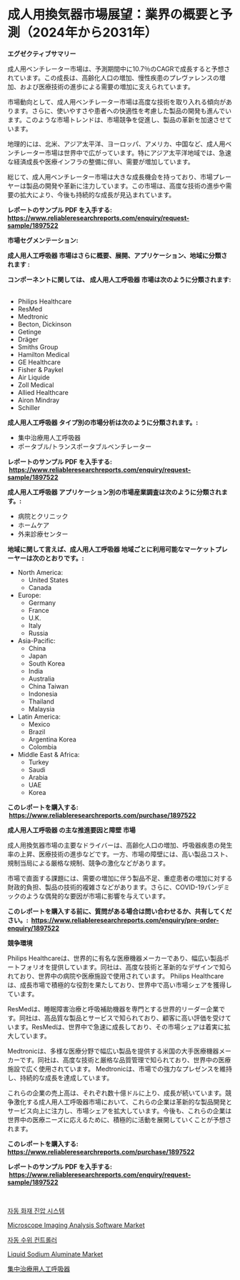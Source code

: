 <p><h1>成人用換気器市場展望：業界の概要と予測（2024年から2031年）</h1></p><p><strong>エグゼクティブサマリー</strong></p>
<p><p>成人用ベンチレーター市場は、予測期間中に10.7％のCAGRで成長すると予想されています。この成長は、高齢化人口の増加、慢性疾患のプレヴァレンスの増加、および医療技術の進歩による需要の増加に支えられています。</p><p>市場動向として、成人用ベンチレーター市場は高度な技術を取り入れる傾向があります。さらに、使いやすさや患者への快適性を考慮した製品の開発も進んでいます。このような市場トレンドは、市場競争を促進し、製品の革新を加速させています。</p><p>地理的には、北米、アジア太平洋、ヨーロッパ、アメリカ、中国など、成人用ベンチレーター市場は世界中で広がっています。特にアジア太平洋地域では、急速な経済成長や医療インフラの整備に伴い、需要が増加しています。</p><p>総じて、成人用ベンチレーター市場は大きな成長機会を持っており、市場プレーヤーは製品の開発や革新に注力しています。この市場は、高度な技術の進歩や需要の拡大により、今後も持続的な成長が見込まれています。</p></p>
<p><strong>レポートのサンプル PDF を入手する: <a href="https://www.reliableresearchreports.com/enquiry/request-sample/1897522">https://www.reliableresearchreports.com/enquiry/request-sample/1897522</a></strong></p>
<p><strong>市場セグメンテーション:</strong></p>
<p><strong> 成人用人工呼吸器 市場はさらに概要、展開、アプリケーション、地域に分類されます :</strong></p>
<p><strong>コンポーネントに関しては、 成人用人工呼吸器 市場は次のように分類されます: &nbsp;</strong></p>
<p><ul><li>Philips Healthcare</li><li>ResMed</li><li>Medtronic</li><li>Becton, Dickinson</li><li>Getinge</li><li>Dräger</li><li>Smiths Group</li><li>Hamilton Medical</li><li>GE Healthcare</li><li>Fisher & Paykel</li><li>Air Liquide</li><li>Zoll Medical</li><li>Allied Healthcare</li><li>Airon Mindray</li><li>Schiller</li></ul></p>
<p><strong> 成人用人工呼吸器 タイプ別の市場分析は次のように分類されます。:</strong></p>
<p><ul><li>集中治療用人工呼吸器</li><li>ポータブル/トランスポータブルベンチレーター</li></ul></p>
<p><strong>レポートのサンプル PDF を入手する: &nbsp;<a href="https://www.reliableresearchreports.com/enquiry/request-sample/1897522">https://www.reliableresearchreports.com/enquiry/request-sample/1897522</a></strong></p>
<p><strong> 成人用人工呼吸器 アプリケーション別の市場産業調査は次のように分類されます。:</strong></p>
<p><ul><li>病院とクリニック</li><li>ホームケア</li><li>外来診療センター</li></ul></p>
<p><strong>地域に関して言えば、成人用人工呼吸器 地域ごとに利用可能なマーケットプレーヤーは次のとおりです。:</strong></p>
<p><ul>
    <li>
        North America:
        <ul>
            <li>United States</li>
            <li>Canada</li>
        </ul>
    </li>
    <li>
        Europe:
        <ul>
            <li>Germany</li>
            <li>France</li>
            <li>U.K.</li>
            <li>Italy</li>
            <li>Russia</li>
        </ul>
    </li>
    <li>
        Asia-Pacific:
        <ul>
            <li>China</li>
            <li>Japan</li>
            <li>South Korea</li>
            <li>India</li>
            <li>Australia</li>
            <li>China Taiwan</li>
            <li>Indonesia</li>
            <li>Thailand</li>
            <li>Malaysia</li>
        </ul>
    </li>
    <li>
        Latin America:
        <ul>
            <li>Mexico</li>
            <li>Brazil</li>
            <li>Argentina Korea</li>
            <li>Colombia</li>
        </ul>
    </li>
    <li>
        Middle East & Africa:
        <ul>
            <li>Turkey</li>
            <li>Saudi</li>
            <li>Arabia</li>
            <li>UAE</li>
            <li>Korea</li>
        </ul>
    </li>
    </ul></p>
<p><strong>このレポートを購入する: &nbsp;<a href="https://www.reliableresearchreports.com/purchase/1897522">https://www.reliableresearchreports.com/purchase/1897522</a></strong></p>
<p><strong>成人用人工呼吸器 の主な推進要因と障壁 市場</strong></p>
<p><p>成人用換気器市場の主要なドライバーは、高齢化人口の増加、呼吸器疾患の発生率の上昇、医療技術の進歩などです。一方、市場の障壁には、高い製品コスト、規制当局による厳格な規制、競争の激化などがあります。</p><p>市場で直面する課題には、需要の増加に伴う製品不足、重症患者の増加に対する財政的負担、製品の技術的複雑さなどがあります。さらに、COVID-19パンデミックのような偶発的な要因が市場に影響を与えています。</p></p>
<p><strong>このレポートを購入する前に、質問がある場合は問い合わせるか、共有してください。:&nbsp; <a href="https://www.reliableresearchreports.com/enquiry/pre-order-enquiry/1897522">https://www.reliableresearchreports.com/enquiry/pre-order-enquiry/1897522</a></strong></p>
<p><strong>競争環境</strong></p>
<p><p>Philips Healthcareは、世界的に有名な医療機器メーカーであり、幅広い製品ポートフォリオを提供しています。同社は、高度な技術と革新的なデザインで知られており、世界中の病院や医療施設で使用されています。 Philips Healthcareは、成長市場で積極的な役割を果たしており、世界中で高い市場シェアを獲得しています。 </p><p>ResMedは、睡眠障害治療と呼吸補助機器を専門とする世界的リーダー企業です。同社は、高品質な製品とサービスで知られており、顧客に高い評価を受けています。ResMedは、世界中で急速に成長しており、その市場シェアは着実に拡大しています。</p><p>Medtronicは、多様な医療分野で幅広い製品を提供する米国の大手医療機器メーカーです。同社は、高度な技術と厳格な品質管理で知られており、世界中の医療施設で広く使用されています。 Medtronicは、市場での強力なプレゼンスを維持し、持続的な成長を達成しています。</p><p>これらの企業の売上高は、それぞれ数十億ドルに上り、成長が続いています。競争激化する成人用人工呼吸器市場において、これらの企業は革新的な製品開発とサービス向上に注力し、市場シェアを拡大しています。今後も、これらの企業は世界中の医療ニーズに応えるために、積極的に活動を展開していくことが予想されます。</p></p>
<p><strong>このレポートを購入する: &nbsp; <a href="https://www.reliableresearchreports.com/purchase/1897522">https://www.reliableresearchreports.com/purchase/1897522</a></strong></p>
<p><strong>レポートのサンプル PDF を入手する: &nbsp;<a href="https://www.reliableresearchreports.com/enquiry/request-sample/1897522">https://www.reliableresearchreports.com/enquiry/request-sample/1897522</a></strong><strong></strong></p>
<p>&nbsp;</p>
<p><p><a href="https://github.com/idcefvhkdut6/Market-Research-Report-List-1/blob/main/3666872192998.md">자동 화재 진압 시스템</a></p><p><a href="https://issuu.com/reportprime-2/docs/microscope-imaging-analysis-software-market-size-2">Microscope Imaging Analysis Software Market</a></p><p><a href="https://github.com/vsap75a286l/Market-Research-Report-List-1/blob/main/8317715192999.md">자동 수위 컨트롤러</a></p><p><a href="https://github.com/GroverBarry/Market-Research-Report-List-4/blob/main/liquid-sodium-aluminate-market.md">Liquid Sodium Aluminate Market</a></p><p><a href="https://github.com/joaejkdzgyljvo6/Market-Research-Report-List-1/blob/main/3004119193215.md">集中治療用人工呼吸器</a></p></p>